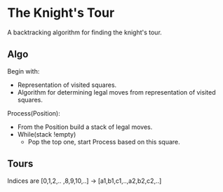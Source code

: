 # The Knight's Tour

A backtracking algorithm for finding the knight's tour.

## Algo

Begin with:
 - Representation of visited squares.
 - Algorithm for determining legal moves from representation of visited squares.

Process(Position):
 - From the Position build a stack of legal moves.
 - While(stack !empty)
    - Pop the top one, start Process based on this square.
  

## Tours

Indices are [0,1,2,.. ,8,9,10,..] -> [a1,b1,c1,..,a2,b2,c2,..] 

